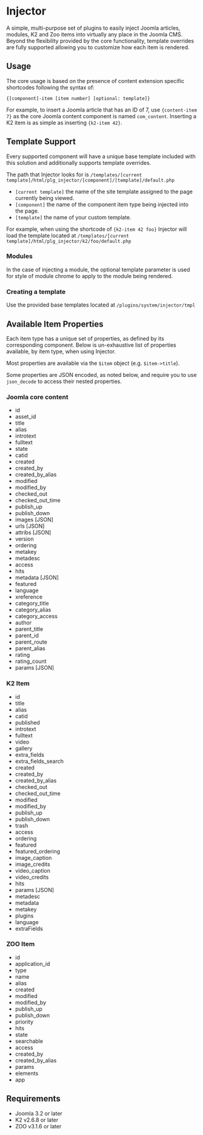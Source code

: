 # Injector

A simple, multi-purpose set of plugins to easily inject Joomla articles, modules, K2 and Zoo items into virtually any place in the Joomla CMS. Beyond the flexibility provided by the core functionality, template overrides are fully supported allowing you to customize how each item is rendered.

## Usage

The core usage is based on the presence of content extension specific shortcodes following the syntax of:

 `{[component]-item [item number] [optional: template]}`

 For example, to insert a Joomla article that has an ID of 7, use `{content-item 7}` as the core Joomla content component is named `com_content`. Inserting a K2 item is as simple as inserting `{k2-item 42}`.

## Template Support

Every supported component will have a unique base template included with this solution and additionally supports template overrides.

The path that Injector looks for is `/templates/[current template]/html/plg_injector/[component]/[template]/default.php`

*  `[current template]` the name of the site template assigned to the page currently being viewed.
*  `[component]` the name of the component item type being injected into the page.
*  `[template]` the name of your custom template.

For example, when using the shortcode of `{k2-item 42 foo}` Injector will load the template located at `/templates/[current template]/html/plg_injector/k2/foo/default.php`

### Modules
In the case of injecting a module, the optional template parameter is used for style of module chrome to apply to the module being rendered.

### Creating a template

Use the provided base templates located at `/plugins/system/injector/tmpl`

## Available Item Properties
Each item type has a unique set of properties, as defined by its corresponding component. Below is un-exhaustive list of properties available, by item type, when using Injector.

Most properties are available via the `$item` object (e.g. `$item->title`).

Some properties are JSON encoded, as noted below, and require you to use `json_decode` to access their nested properties.

### Joomla core content
*  id
* asset_id
* title
* alias
* introtext
* fulltext
* state
* catid
* created
* created_by
* created_by_alias
* modified
* modified_by
* checked_out
* checked_out_time
* publish_up
* publish_down
* images [JSON]
* urls [JSON]
* attribs [JSON]
* version
* ordering
* metakey
* metadesc
* access
* hits
* metadata [JSON]
* featured
* language
* xreference
* category_title
* category_alias
* category_access
* author
* parent_title
* parent_id
* parent_route
* parent_alias
* rating
* rating_count
* params [JSON]

### K2 Item
* id
* title
* alias
* catid
* published
* introtext
* fulltext
* video
* gallery
* extra_fields
* extra_fields_search
* created
* created_by
* created_by_alias
* checked_out
* checked_out_time
* modified
* modified_by
* publish_up
* publish_down
* trash
* access
* ordering
* featured
* featured_ordering
* image_caption
* image_credits
* video_caption
* video_credits
* hits
* params [JSON]
* metadesc
* metadata
* metakey
* plugins
* language
* extraFields

### ZOO Item
* id
* application_id
* type
* name
* alias
* created
* modified
* modified_by
* publish_up
* publish_down
* priority
* hits
* state
* searchable
* access
* created_by
* created_by_alias
* params
* elements
* app

## Requirements
* Joomla 3.2 or later
* K2 v2.6.8 or later
* ZOO v3.1.6 or later

